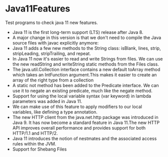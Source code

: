 # Java11Features
Test programs to check java 11 new features.
- Java 11 is the first long-term support (LTS) release after Java 8. 
- A major change in this version is that we don't need to compile the Java source files with javac explicitly anymore:
- Java 11 adds a few new methods to the String class: isBlank, lines, strip, stripLeading, stripTrailing, and repeat.
- In Java 11 now it's easier to read and write Strings from files. We can use the new readString and writeString static methods from the Files class.
- The java.util.Collection interface contains a new default toArray method which takes an IntFunction argument.This makes it easier to create an array of the right type from a collection
- A static not method has been added to the Predicate interface. We can use it to negate an existing predicate, much like the negate method.
- Support for using the local variable syntax (var keyword) in lambda parameters was added in Java 11.
- We can make use of this feature to apply modifiers to our local variables, like defining a type annotation.
- The new HTTP client from the java.net.http package was introduced in Java 9. It has now become a standard feature in Java 11.The new HTTP API improves overall performance and provides support for both HTTP/1.1 and HTTP/2.
- Java 11 introduces the notion of nestmates and the associated access rules within the JVM.
- Support for Shebang Files 